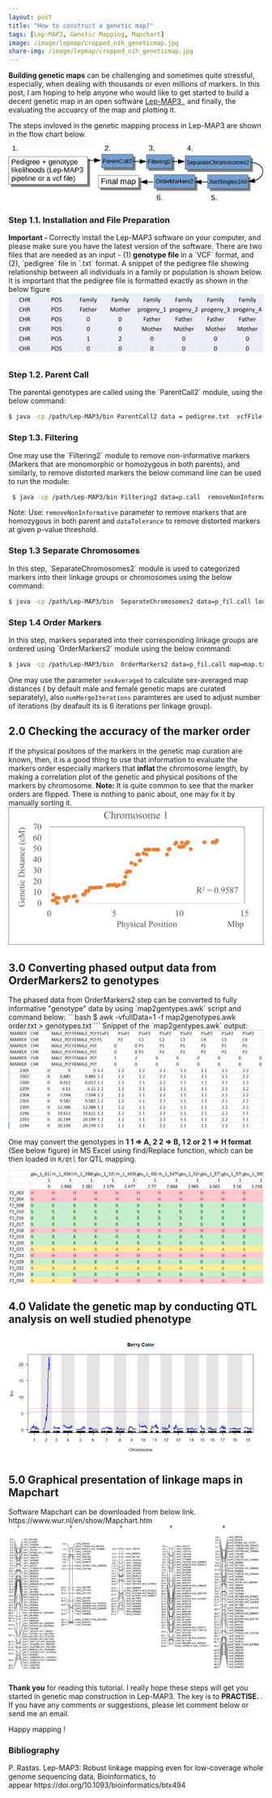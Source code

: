 ```yaml
---
layout: post
title: "How to construct a genetic map?"
tags: [Lep-MAP3, Genetic Mapping, Mapchart]
image: /image/lepmap/cropped_nih_geneticmap.jpg
share-img: /image/lepmap/cropped_nih_geneticmap.jpg
---
```


__Building genetic maps__ can be challenging and sometimes quite stressful, especially, when dealing with thousands or even millions of markers. In this post, I am hoping to help anyone who would like to get started to build a decent genetic map in an open software <a href="https://sourceforge.net/projects/lep-map3/"> Lep-MAP3 </a>, and finally, the evaluating the accuarcy of the map and plotting it.

The steps invloved in the genetic mapping process in Lep-MAP3 are shown in the flow chart below. 
<center><img src="/image/lepmap/lepmap_flow.png"></center>

<h3>Step 1.1. Installation and File Preparation</h3>
<strong> Important - </strong> Correctly install the Lep-MAP3 software on your computer, and please make sure you have the latest version of the software. 
There are two files that are needed as an input - (1) <strong> genotype file</strong> in a `VCF` format, and (2), `pedigree` file in `.txt` format. A snippet of the pedigree file showing relationship between all individuals in a family or population is shown below. It is important that the pedigree file is formatted exactly as shown in the below figure 
<center><img src="/image/lepmap/ped.png"></center>

<h3>Step 1.2. Parent Call</h3>
The parental genotypes are called using the `ParentCall2` module, using the below command:

```bash
$ java -cp /path/Lep-MAP3/bin ParentCall2 data = pedigree.txt  vcfFile = File.vcf > p.call
```

<h3>Step 1.3. Filtering </h3>
One may use the `Filtering2` module to remove non-informative markers (Markers that are monomorphic or homozygous in both parents), and similarly, to remove distorted markers the below command line can be used to run the module:

```bash
 $ java -cp /path/Lep-MAP3/bin Filtering2 data=p.call  removeNonInformative=1 dataTolerance=0.001  > p_fil.call
```
Note: Use: `removeNonInformative` parameter to remove markers that are homozygous in both parent and `dataTolerance` to remove distorted markers at given p-value threshold.

<h3>Step 1.3 Separate Chromosomes </h3>
In this step, `SeparateChromosomes2` module is used to categorized markers into their linkage groups or chromosomes using the below command:

```bash
$ java -cp /path/Lep-MAP3/bin  SeparateChromosomes2 data=p_fil.call lodLimit=10 > map.txt
```

<h3>Step 1.4 Order Markers </h3>
In this step, markers separated into their corresponding linkage groups are ordered using `OrderMarkers2` module using the below command:

```bash
$ java -cp /path/Lep-MAP3/bin  OrderMarkers2 data=p_fil.call map=map.txt > order.txt
```
One may use the parameter `sexAveraged`  to calculate sex-averaged map distances ( by default male and female genetic maps are curated separately), also `numMergeIterations` paramteres are used to adjust number of iterations (by deafault its is 6 iterations per linkage group). 

<h2> 2.0 Checking the accuracy of the marker order </h2>
If the physical positons of the markers in the genetic map curation are known, then, it is a good thing to use that information to evaluate the markers order especially markers that <strong> inflat </strong> the chromosome length, by making a correlation plot of the genetic and physical positions of the markers by chromosome. <strong>Note:</strong> It is quite common to see that the marker orders are flipped. There is nothing to panic about, one may fix it by manually sorting it.

<center><img src="/image/lepmap/corr_geneticmap.png"></center>

<h2> 3.0 Converting phased output data from OrderMarkers2 to genotypes </h2>
The phased data from OrderMarkers2 step can be converted to fully informative "genotype" data by using `map2gentypes.awk` script and command below: 
```bash
	$ awk -vfullData=1 -f map2genotypes.awk order.txt > genotypes.txt
```
Snippet of the `map2gentypes.awk` output:
<center><img src="/image/lepmap/orderOutput.png"></center>

One may convert the genotypes in <strong> 1 1 => A, 2 2 => B, 1 2 or 2 1 => H format </strong> (See below figure) in MS Excel using find/Replace function, which can be then loaded in `R/Qtl` for QTL mapping.

<center><img src="/image/lepmap/rqtlFormat.png"></center>

<h2> 4.0 Validate the genetic map by conducting QTL analysis on well studied phenotype </h2>
<center><img src="/image/lepmap/qtl.png"></center>

<h2> 5.0 Graphical presentation of linkage maps in Mapchart </h2>
Software Mapchart can be downloaded from below link.
https://www.wur.nl/en/show/Mapchart.htm
<center><img src="/image/lepmap/mapChart.png"></center>

__Thank you__ for reading this tutorial. I really hope these steps will get you started in genetic map construction in Lep-MAP3. The key is to <strong> PRACTISE. </strong>. 
If you have any comments or suggestions, please let comment below or send me an email. 

Happy mapping !


<h3> Bibliography </h3>
P. Rastas. Lep-MAP3: Robust linkage mapping even for low-coverage whole genome sequencing data, Bioinformatics, to appear https://doi.org/10.1093/bioinformatics/btx494

<!-- Global site tag (gtag.js) - Google Analytics -->
<script async src="https://www.googletagmanager.com/gtag/js?id=UA-123359651-1"></script>
<script>
  window.dataLayer = window.dataLayer || [];
  function gtag(){dataLayer.push(arguments);}
  gtag('js', new Date());
  gtag('config', 'UA-123359651-1');
</script>

<script async src="//pagead2.googlesyndication.com/pagead/js/adsbygoogle.js"></script>
<script>
  (adsbygoogle = window.adsbygoogle || []).push({
    google_ad_client: "ca-pub-5126027065024936",
    enable_page_level_ads: true
  });
</script>
